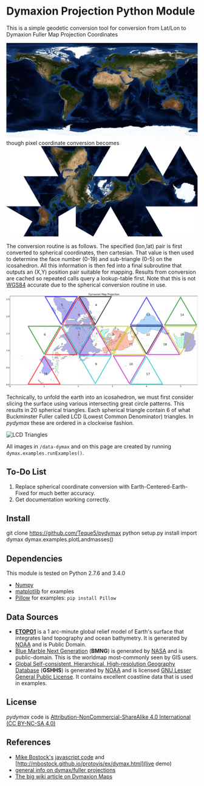 # Dymaxion Projection Python Module
This is a simple geodetic conversion tool for conversion from Lat/Lon to Dymaxion Fuller Map Projection Coordinates

![Rectilinear Blue Marble](data-rect/bmng.jpg)
though pixel coordinate conversion becomes
![Dymax Blue Marble](data-dymax/dymax_bmng.png)

The conversion routine is as follows. The specified (lon,lat) pair is first converted to spherical coordinates, then cartesian. That value is then used to determine the face number (0-19) and sub-triangle (0-5) on the icosahedron. All this information is then fed into a final subroutine that outputs an (X,Y) position pair suitable for mapping. Results from conversion are cached so repeated calls query a lookup-table first. Note that this is not [WGS84](http://en.wikipedia.org/wiki/World_Geodetic_System#A_new_World_Geodetic_System:_WGS_84) accurate due to the spherical conversion routine in use.

![Icosahedron Faces](data-dymax/dymax_earthmeridianstriangles.png)

Technically, to unfold the earth into an icosahedron, we must first consider slicing the surface using various intersecting great circle patterns. This results in 20 spherical triangles. Each spherical triangle contain 6 of what Buckminster Fuller called LCD (Lowest Common Denominator) triangles. In *pydymax* these are ordered in a clockwise fashion.

![LCD Triangles](data-dymax/dymax_earthsubtriangles.png)

All images in `/data-dymax` and on this page are created by running `dymax.examples.runExamples()`.

## To-Do List
1) Replace spherical coordinate conversion with Earth-Centered-Earth-Fixed for much better accuracy.
2) Get documentation working correctly.

## Install
git clone https://github.com/Teque5/pydymax
python setup.py install
import dymax
dymax.examples.plotLandmasses()

## Dependencies
This module is tested on Python 2.7.6 and 3.4.0
* [Numpy](numpy.org)
* [matplotlib](matplotlib.org) for examples
* [Pillow](https://pypi.python.org/pypi/Pillow/) for examples: `pip install Pillow`

## Data Sources
* [**ETOPO1**](https://www.ngdc.noaa.gov/mgg/global/global.html) is a 1 arc-minute global relief model of Earth's surface that integrates land topography and ocean bathymetry. It is generated by [NOAA](noaa.gov) and is Public Domain.
* [Blue Marble Next Generation](http://visibleearth.nasa.gov/view.php?id=73570) (**BMNG**) is generated by [NASA](nasa.gov) and is public-domain. This is the worldmap most-commonly seen by GIS users.
* [Global Self-consistent, Hierarchical, High-resolution Geography Database](http://www.ngdc.noaa.gov/mgg/shorelines/gshhs.html) (**GSHHS**) is generated by [NOAA](noaa.gov) and is licensed [GNU Lesser General Public License](http://www.gnu.org/licenses/lgpl.html). It contains excellent coastline data that is used in examples.

## License
*pydymax* code is [Attribution-NonCommercial-ShareAlike 4.0 International (CC BY-NC-SA 4.0)](http://creativecommons.org/licenses/by-nc-sa/4.0/)

## References
* [Mike Bostock's](https://github.com/mbostock) [javascript code](http://mbostock.github.io/protovis/ex/dymax.js) and [http://mbostock.github.io/protovis/ex/dymax.html](live demo)
* [general info on dymax/fuller projections](http://www.progonos.com/furuti/MapProj/Normal/ProjPoly/projPoly3.html)
* [The big wiki article on Dymaxion Maps](http://en.wikipedia.org/wiki/Dymaxion_map)